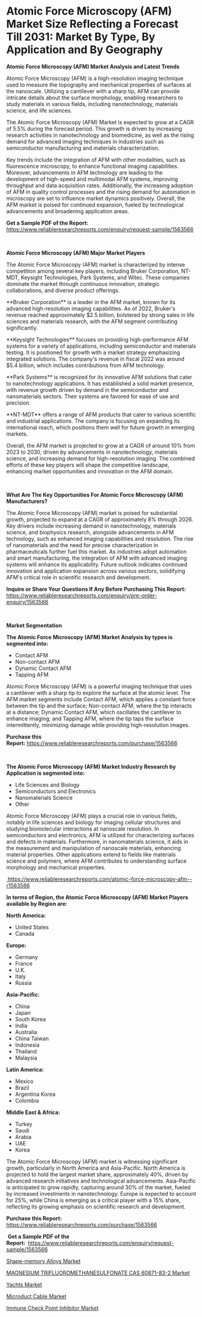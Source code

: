 <p><h1>Atomic Force Microscopy (AFM) Market Size Reflecting a Forecast Till 2031: Market By Type, By Application and By Geography</h1></p><p><strong>Atomic Force Microscopy (AFM) Market Analysis and Latest Trends</strong></p>
<p><p>Atomic Force Microscopy (AFM) is a high-resolution imaging technique used to measure the topography and mechanical properties of surfaces at the nanoscale. Utilizing a cantilever with a sharp tip, AFM can provide intricate details about the surface morphology, enabling researchers to study materials in various fields, including nanotechnology, materials science, and life sciences. </p><p>The Atomic Force Microscopy (AFM) Market is expected to grow at a CAGR of 5.5% during the forecast period. This growth is driven by increasing research activities in nanotechnology and biomedicine, as well as the rising demand for advanced imaging techniques in industries such as semiconductor manufacturing and materials characterization. </p><p>Key trends include the integration of AFM with other modalities, such as fluorescence microscopy, to enhance functional imaging capabilities. Moreover, advancements in AFM technology are leading to the development of high-speed and multimodal AFM systems, improving throughput and data acquisition rates. Additionally, the increasing adoption of AFM in quality control processes and the rising demand for automation in microscopy are set to influence market dynamics positively. Overall, the AFM market is poised for continued expansion, fueled by technological advancements and broadening application areas.</p></p>
<p><strong>Get a Sample PDF of the Report:&nbsp;</strong> <a href="https://www.reliableresearchreports.com/enquiry/request-sample/1563566">https://www.reliableresearchreports.com/enquiry/request-sample/1563566</a></p>
<p>&nbsp;</p>
<p><strong>Atomic Force Microscopy (AFM) Major Market Players</strong></p>
<p><p>The Atomic Force Microscopy (AFM) market is characterized by intense competition among several key players, including Bruker Corporation, NT-MDT, Keysight Technologies, Park Systems, and Witec. These companies dominate the market through continuous innovation, strategic collaborations, and diverse product offerings.</p><p>**Bruker Corporation** is a leader in the AFM market, known for its advanced high-resolution imaging capabilities. As of 2022, Bruker's revenue reached approximately $2.5 billion, bolstered by strong sales in life sciences and materials research, with the AFM segment contributing significantly.</p><p>**Keysight Technologies** focuses on providing high-performance AFM systems for a variety of applications, including semiconductor and materials testing. It is positioned for growth with a market strategy emphasizing integrated solutions. The company's revenue in fiscal 2022 was around $5.4 billion, which includes contributions from AFM technology.</p><p>**Park Systems** is recognized for its innovative AFM solutions that cater to nanotechnology applications. It has established a solid market presence, with revenue growth driven by demand in the semiconductor and nanomaterials sectors. Their systems are favored for ease of use and precision.</p><p>**NT-MDT** offers a range of AFM products that cater to various scientific and industrial applications. The company is focusing on expanding its international reach, which positions them well for future growth in emerging markets.</p><p>Overall, the AFM market is projected to grow at a CAGR of around 10% from 2023 to 2030, driven by advancements in nanotechnology, materials science, and increasing demand for high-resolution imaging. The combined efforts of these key players will shape the competitive landscape, enhancing market opportunities and innovation in the AFM domain.</p></p>
<p>&nbsp;</p>
<p><strong>What Are The Key Opportunities For Atomic Force Microscopy (AFM) Manufacturers?</strong></p>
<p><p>The Atomic Force Microscopy (AFM) market is poised for substantial growth, projected to expand at a CAGR of approximately 8% through 2026. Key drivers include increasing demand in nanotechnology, materials science, and biophysics research, alongside advancements in AFM technology, such as enhanced imaging capabilities and resolution. The rise of nanomaterials and the need for precise characterization in pharmaceuticals further fuel this market. As industries adopt automation and smart manufacturing, the integration of AFM with advanced imaging systems will enhance its applicability. Future outlook indicates continued innovation and application expansion across various sectors, solidifying AFM's critical role in scientific research and development.</p></p>
<p><strong>Inquire or Share Your Questions If Any Before Purchasing This Report:</strong> <a href="https://www.reliableresearchreports.com/enquiry/pre-order-enquiry/1563566">https://www.reliableresearchreports.com/enquiry/pre-order-enquiry/1563566</a></p>
<p>&nbsp;</p>
<p><strong>Market Segmentation</strong></p>
<p><strong>The Atomic Force Microscopy (AFM) Market Analysis by types is segmented into:</strong></p>
<p><ul><li>Contact AFM</li><li>Non-contact AFM</li><li>Dynamic Contact AFM</li><li>Tapping AFM</li></ul></p>
<p><p>Atomic Force Microscopy (AFM) is a powerful imaging technique that uses a cantilever with a sharp tip to explore the surface at the atomic level. The AFM market segments include Contact AFM, which applies a constant force between the tip and the surface; Non-contact AFM, where the tip interacts at a distance; Dynamic Contact AFM, which oscillates the cantilever to enhance imaging; and Tapping AFM, where the tip taps the surface intermittently, minimizing damage while providing high-resolution images.</p></p>
<p><strong>Purchase this Report:&nbsp;</strong><a href="https://www.reliableresearchreports.com/purchase/1563566">https://www.reliableresearchreports.com/purchase/1563566</a></p>
<p>&nbsp;</p>
<p><strong>The Atomic Force Microscopy (AFM) Market Industry Research by Application is segmented into:</strong></p>
<p><ul><li>Life Sciences and Biology</li><li>Semiconductors and Electronics</li><li>Nanomaterials Science</li><li>Other</li></ul></p>
<p><p>Atomic Force Microscopy (AFM) plays a crucial role in various fields, notably in life sciences and biology for imaging cellular structures and studying biomolecular interactions at nanoscale resolution. In semiconductors and electronics, AFM is utilized for characterizing surfaces and defects in materials. Furthermore, in nanomaterials science, it aids in the measurement and manipulation of nanoscale materials, enhancing material properties. Other applications extend to fields like materials science and polymers, where AFM contributes to understanding surface morphology and mechanical properties.</p></p>
<p><a href="https://www.reliableresearchreports.com/atomic-force-microscopy-afm--r1563566">&nbsp;https://www.reliableresearchreports.com/atomic-force-microscopy-afm--r1563566</a></p>
<p><strong>In terms of Region, the Atomic Force Microscopy (AFM) Market Players available by Region are:</strong></p>
<p>
    <p> <strong> North America: </strong>
        <ul>
            <li>United States</li>
            <li>Canada</li>
        </ul>
        </p> 
    <p> <strong> Europe: </strong>
        <ul>
            <li>Germany</li>
            <li>France</li>
            <li>U.K.</li>
            <li>Italy</li>
            <li>Russia</li>
        </ul>
        </p> 
    <p> <strong> Asia-Pacific: </strong>
        <ul>
            <li>China</li>
            <li>Japan</li>
            <li>South Korea</li>
            <li>India</li>
            <li>Australia</li>
            <li>China Taiwan</li>
            <li>Indonesia</li>
            <li>Thailand</li>
            <li>Malaysia</li>
        </ul>
        </p> 
    <p> <strong> Latin America: </strong>
        <ul>
            <li>Mexico</li>
            <li>Brazil</li>
            <li>Argentina Korea</li>
            <li>Colombia</li>
        </ul>
        </p> 
    <p> <strong> Middle East & Africa: </strong>
        <ul>
            <li>Turkey</li>
            <li>Saudi</li>
            <li>Arabia</li>
            <li>UAE</li>
            <li>Korea</li>
        </ul>
    </p>
    </p>
<p><p>The Atomic Force Microscopy (AFM) market is witnessing significant growth, particularly in North America and Asia-Pacific. North America is projected to hold the largest market share, approximately 40%, driven by advanced research initiatives and technological advancements. Asia-Pacific is anticipated to grow rapidly, capturing around 30% of the market, fueled by increased investments in nanotechnology. Europe is expected to account for 25%, while China is emerging as a critical player with a 15% share, reflecting its growing emphasis on scientific research and development.</p></p>
<p><strong>Purchase this Report: </strong><a href="https://www.reliableresearchreports.com/purchase/1563566">https://www.reliableresearchreports.com/purchase/1563566</a></p>
<p>&nbsp;<strong>Get a Sample PDF of the Report:&nbsp;&nbsp;</strong><a href="https://www.reliableresearchreports.com/enquiry/request-sample/1563566">https://www.reliableresearchreports.com/enquiry/request-sample/1563566</a></p>
<p><strong></strong></p>
<p><p><a href="https://github.com/AfsanaMia652/Market-Research-Report-List-1/blob/main/shape-memory-alloys-market.md">Shape-memory Alloys Market</a></p><p><a href="https://medium.com/@crytoking16/strategic-roadmap-global-magnesium-trifluoromethanesulfonate-cas-60871-83-2-market-insights-and-831883aabe1c">MAGNESIUM TRIFLUOROMETHANESULFONATE CAS 60871-83-2 Market</a></p><p><a href="https://github.com/PeterParrish5/Market-Research-Report-List-6/blob/main/yachts-market.md">Yachts Market</a></p><p><a href="https://www.linkedin.com/pulse/microduct-cable-market-size-growth-industry-analysis-etnje?trackingId=uOd0l9hYQgqqoEe6TxNq8g%3D%3D">Microduct Cable Market</a></p><p><a href="https://medium.com/@crytoking16/immune-check-point-inhibitor-market-trends-a-detailed-study-of-its-market-segmentation-and-8f61ebd2833e?postPublishedType=repub">Immune Check Point Inhibitor Market</a></p></p>
